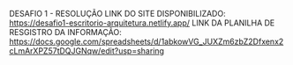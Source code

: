 DESAFIO 1 - RESOLUÇÃO
LINK DO SITE DISPONIBILIZADO: https://desafio1-escritorio-arquitetura.netlify.app/
LINK DA PLANILHA DE RESGISTRO DA INFORMAÇÃO: https://docs.google.com/spreadsheets/d/1abkowVG_JUXZm6zbZ2Dfxenx2cLmArXPZ57tDQJGNqw/edit?usp=sharing
